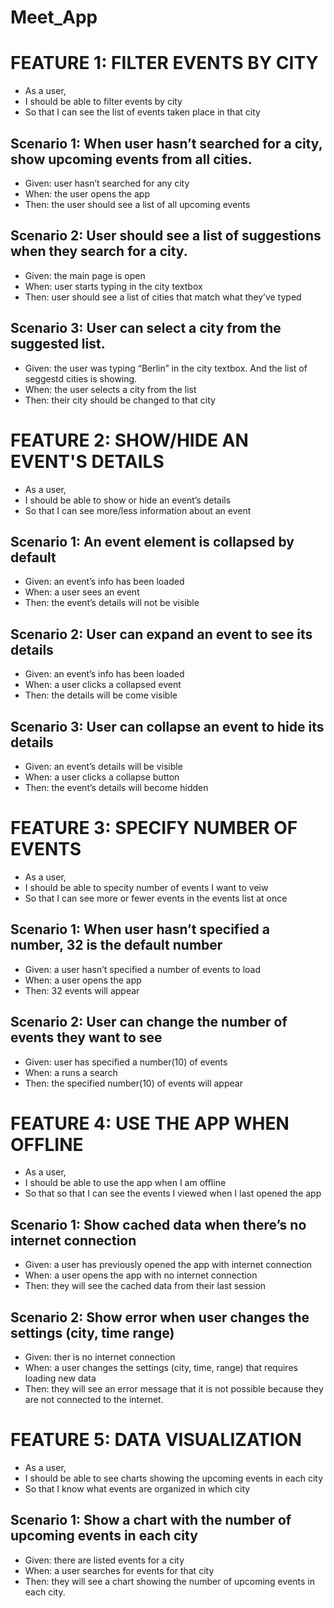# Meet_App

# FEATURE 1: FILTER EVENTS BY CITY
- As a user,
- I should be able to filter events by city
- So that I can see the list of events taken place in that city
## Scenario 1: When user hasn’t searched for a city, show upcoming events from all cities.
- Given: user hasn’t searched for any city
- When: the user opens the app
- Then: the user should see a list of all upcoming events
## Scenario 2: User should see a list of suggestions when they search for a city.
- Given: the main page is open
- When: user starts typing in the city textbox
- Then: user should see a list of cities that match what they’ve typed
## Scenario 3: User can select a city from the suggested list.
- Given: the user was typing “Berlin” in the city textbox. And the list of seggestd cities is showing.
- When: the user selects a city from the list
- Then: their city should be changed to that city
# FEATURE 2: SHOW/HIDE AN EVENT'S DETAILS
- As a user,
- I should be able to show or hide an event’s details
- So that I can see more/less information about an event
## Scenario 1: An event element is collapsed by default
- Given: an event’s info has been loaded
- When: a user sees an event
- Then: the event’s details will not be visible
## Scenario 2: User can expand an event to see its details
- Given: an event’s info has been loaded
- When: a user clicks a collapsed event
- Then: the details will be come visible
## Scenario 3: User can collapse an event to hide its details
- Given: an event’s details will be visible
- When: a user clicks a collapse button
- Then: the event’s details will become hidden
# FEATURE 3: SPECIFY NUMBER OF EVENTS
- As a user,
- I should be able to specity number of events I want to veiw
- So that I can see more or fewer events in the events list at once
## Scenario 1: When user hasn’t specified a number, 32 is the default number
- Given: a user hasn’t specified a number of events to load
- When: a user opens the app
- Then: 32 events will appear
## Scenario 2: User can change the number of events they want to see
- Given: user has specified a number(10) of events
- When: a runs a search
- Then: the specified number(10) of events will appear
# FEATURE 4: USE THE APP WHEN OFFLINE
- As a user,
- I should be able to use the app when I am offline
- So that so that I can see the events I viewed when I last opened the app
## Scenario 1: Show cached data when there’s no internet connection
- Given: a user has previously opened the app with internet connection
- When: a user opens the app with no internet connection
- Then: they will see the cached data from their last session
## Scenario 2: Show error when user changes the settings (city, time range)
- Given: ther is no internet connection
- When: a user changes the settings (city, time, range) that requires loading new data
- Then: they will see an error message that it is not possible because they are not connected to the internet.
# FEATURE 5: DATA VISUALIZATION
- As a user,
- I should be able to see charts showing the upcoming events in each city
- So that I know what events are organized in which city
## Scenario 1: Show a chart with the number of upcoming events in each city
- Given: there are listed events for a city
- When: a user searches for events for that city
- Then: they will see a chart showing the number of upcoming events in each city.
